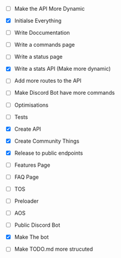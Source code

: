 - [ ] Make the API More Dynamic
- [x] Initialse Everything
- [ ] Write Doccumentation
- [ ] Write a commands page
- [ ] Write a status page
- [x] Write a stats API (Make more dynamic)
- [ ] Add more routes to the API
- [ ] Make Discord Bot have more commands
- [ ] Optimisations
- [ ] Tests
- [x] Create API
- [x] Create Community Things
- [x] Release to public endpoints
- [ ] Features Page
- [ ] FAQ Page
- [ ] TOS
- [ ] Preloader
- [ ] AOS
- [ ] Public Discord Bot
- [x] Make The bot

- [ ] Make TODO.md more strucuted 
